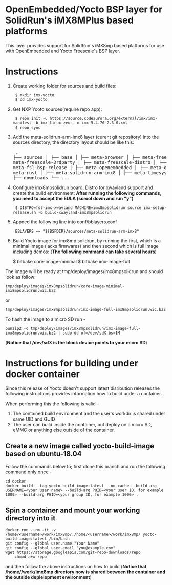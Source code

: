 OpenEmbedded/Yocto BSP layer for SolidRun's iMX8MPlus based platforms
================================================================

This layer provides support for SolidRun's iMX8mp based platforms for
use with OpenEmbedded and Yocto Freescale's BSP layer.


# Instructions
1. Create working folder for sources and build files:

		$ mkdir imx-yocto
		$ cd imx-yocto

2. Get NXP Ycoto sources(require repo app):

		$ repo init -u https://source.codeaurora.org/external/imx/imx-manifest -b imx-linux-zeus -m imx-5.4.70-2.3.0.xml
		$ repo sync

3. Add the meta-solidrun-arm-imx8 layer (curent git repository) into the sources directory, the directory layout should be like this:
				<pre>
					.
					├── sources
					│   	├── base
					│   	├── meta-browser
					│   	├── meta-freescale
					│   	├── meta-freescale-3rdparty
					│   	├── meta-freescale-distro
					│   	├── meta-fsl-bsp-release
					│   	├── meta-openembedded
					│   	├── meta-qt5
					│   	├── meta-rust
					│   	├── meta-solidrun-arm-imx8
					│   	├── meta-timesys
					│   	└── poky
					│
					├── downloads
					└── ...
				</pre>
4. Configure imx8mpsolidrun board, Distro for xwayland support and create the build environment:
**After running the following commands, you need to accept the EULA (scrool down and run "y")**

		$ DISTRO=fsl-imx-xwayland MACHINE=imx8mpsolidrun source imx-setup-release.sh -b build-xwayland-imx8mpsolidrun

5. Appned the following line into conf/bblayers.conf

		BBLAYERS += "${BSPDIR}/sources/meta-solidrun-arm-imx8"

6. Build Yocto image for imx8mp solidrun, by running the first, which is a minimal image (lacks firmwares) and then second which is full image including demos:
(**The following command can take several hours**)

    $ bitbake core-image-minimal
    $ bitbake imx-image-full

The image will be ready at tmp/deploy/images/imx8mpsolidrun and should look as follow:

    tmp/deploy/images/imx8mpsolidrun/core-image-minimal-imx8mpsolidrun.wic.bz2

or

    tmp/deploy/images/imx8mpsolidrun/imx-image-full-imx8mpsolidrun.wic.bz2

To flash the image to a micro SD run -

	bunzip2 -c tmp/deploy/images/imx8mpsolidrun/imx-image-full-imx8mpsolidrun.wic.bz2 | sudo dd of=/dev/sdX bs=1M

(**Notice that /dev/sdX is the block device points to your micro SD**)


# Instructions for building under docker container
Since this release of Yocto doesn't support latest disribution releases the following
instructions provides information how to build under a container.

When performing this the following is valid -
1. The contained build environment and the user's workdir is shared under same UID and GUID
2. The user can build inside the container, but deploy on a micro SD, eMMC or anything else outside of the container.

## Create a new image called yocto-build-image based on ubuntu-18.04

Follow the commands below to; first clone this branch and run the following command only once -

    cd docker
    docker build --tag yocto-build-image:latest --no-cache --build-arg USERNAME=<your user name> --build-arg PUID=<your user ID, for example 1000> --build-arg PGID=<your group ID, for example 1000> .

## Spin a container and mount your working directory into it

    docker run --rm -it -v /home/<username>/work/imx8mp/:/home/<username>/work/imx8mp/ yocto-build-image:latest /bin/bash
    git config --global user.name "Your Name"
    git config --global user.email "you@example.com"
    wget https://storage.googleapis.com/git-repo-downloads/repo
		chmod a+x repo

and then follow the above instructions on how to build (**Notice that /home/<username>/work/imx8mp directory now is shared between the container and the outside deplelopment environment**)
